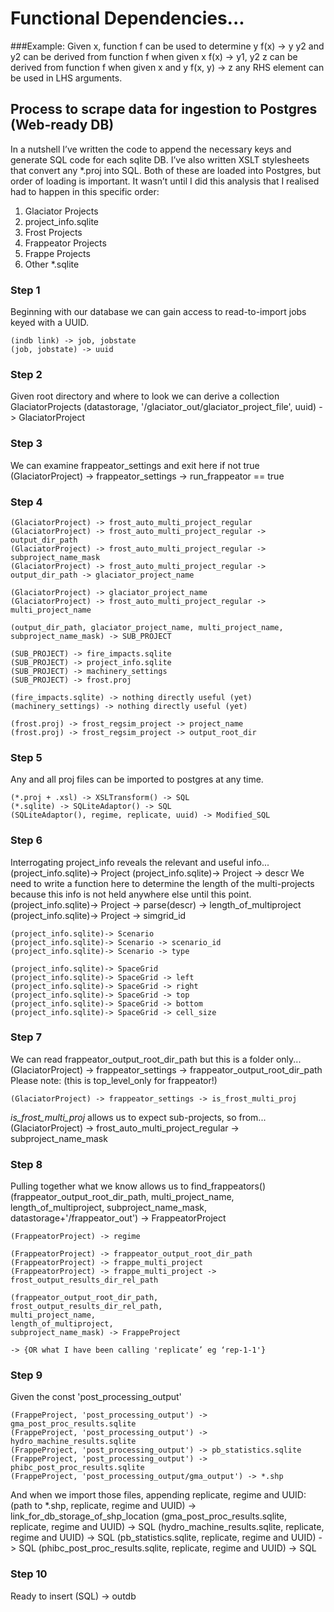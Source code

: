 # Functional Dependencies...
###Example:
Given x, function f can be used to determine y
    f(x) -> y
y2 and y2 can be derived from function f when given x
    f(x) -> y1, y2
z can be derived from function f when given x and y
    f(x, y) -> z
any RHS element can be used in LHS arguments.

## Process to scrape data for ingestion to Postgres (Web-ready DB)
In a nutshell I’ve written the code to append the necessary keys and generate SQL code for each sqlite DB. I’ve also written XSLT stylesheets that convert any *.proj into SQL. Both of these are loaded into Postgres, but order of loading is important. It wasn’t until I did this analysis that I realised had to happen in this specific order:
1.	Glaciator Projects
2.	project_info.sqlite
3.	Frost Projects
4.	Frappeator Projects
5.	Frappe Projects
6.	Other *.sqlite

### Step 1
Beginning with our database we can gain access to read-to-import jobs keyed with a UUID.

    (indb link) -> job, jobstate
    (job, jobstate) -> uuid

### Step 2
Given root directory and where to look we can derive a collection GlaciatorProjects
    (datastorage, '/glaciator_out/glaciator_project_file', uuid) -> GlaciatorProject

### Step 3
We can examine frappeator_settings and exit here if not true
    (GlaciatorProject) -> frappeator_settings -> run_frappeator == true

### Step 4

    (GlaciatorProject) -> frost_auto_multi_project_regular
    (GlaciatorProject) -> frost_auto_multi_project_regular -> output_dir_path
    (GlaciatorProject) -> frost_auto_multi_project_regular -> subproject_name_mask
    (GlaciatorProject) -> frost_auto_multi_project_regular -> output_dir_path -> glaciator_project_name

    (GlaciatorProject) -> glaciator_project_name
    (GlaciatorProject) -> frost_auto_multi_project_regular -> multi_project_name

    (output_dir_path, glaciator_project_name, multi_project_name, subproject_name_mask) -> SUB_PROJECT

    (SUB_PROJECT) -> fire_impacts.sqlite
    (SUB_PROJECT) -> project_info.sqlite
    (SUB_PROJECT) -> machinery_settings
    (SUB_PROJECT) -> frost.proj

    (fire_impacts.sqlite) -> nothing directly useful (yet)
    (machinery_settings) -> nothing directly useful (yet)

    (frost.proj) -> frost_regsim_project -> project_name
    (frost.proj) -> frost_regsim_project -> output_root_dir

### Step 5
Any and all proj files can be imported to postgres at any time.

    (*.proj + .xsl) -> XSLTransform() -> SQL
    (*.sqlite) -> SQLiteAdaptor() -> SQL
    (SQLiteAdaptor(), regime, replicate, uuid) -> Modified_SQL

### Step 6

Interrogating project_info reveals the relevant and useful info...
    (project_info.sqlite)-> Project
    (project_info.sqlite)-> Project -> descr
We need to write a function here to determine the length of the multi-projects because this info is not held anywhere else until this point.
    (project_info.sqlite)-> Project -> parse(descr) -> length_of_multiproject
    (project_info.sqlite)-> Project -> simgrid_id

    (project_info.sqlite)-> Scenario
    (project_info.sqlite)-> Scenario -> scenario_id
    (project_info.sqlite)-> Scenario -> type

    (project_info.sqlite)-> SpaceGrid
    (project_info.sqlite)-> SpaceGrid -> left
    (project_info.sqlite)-> SpaceGrid -> right
    (project_info.sqlite)-> SpaceGrid -> top
    (project_info.sqlite)-> SpaceGrid -> bottom
    (project_info.sqlite)-> SpaceGrid -> cell_size

### Step 7
We can read frappeator_output_root_dir_path but this is a folder only...
    (GlaciatorProject) -> frappeator_settings -> frappeator_output_root_dir_path
Please note:  (this is top_level_only for frappeator!)

    (GlaciatorProject) -> frappeator_settings -> is_frost_multi_proj
*is_frost_multi_proj* allows us to expect sub-projects, so from...
    (GlaciatorProject) -> frost_auto_multi_project_regular -> subproject_name_mask

### Step 8
Pulling together what we know allows us to find_frappeators()
    (frappeator_output_root_dir_path,
    multi_project_name,
    length_of_multiproject,
    subproject_name_mask,
    datastorage+'/frappeator_out') -> FrappeatorProject

    (FrappeatorProject) -> regime

    (FrappeatorProject) -> frappeator_output_root_dir_path
    (FrappeatorProject) -> frappe_multi_project
    (FrappeatorProject) -> frappe_multi_project -> frost_output_results_dir_rel_path

    (frappeator_output_root_dir_path,
    frost_output_results_dir_rel_path,
    multi_project_name,
    length_of_multiproject,
    subproject_name_mask) -> FrappeProject

    -> {OR what I have been calling 'replicate’ eg ‘rep-1-1'}


### Step 9
Given the const 'post_processing_output'

    (FrappeProject, 'post_processing_output') -> gma_post_proc_results.sqlite
    (FrappeProject, 'post_processing_output') -> hydro_machine_results.sqlite
    (FrappeProject, 'post_processing_output') -> pb_statistics.sqlite
    (FrappeProject, 'post_processing_output') -> phibc_post_proc_results.sqlite
    (FrappeProject, 'post_processing_output/gma_output') -> *.shp

And when we import those files, appending replicate, regime and UUID:
    (path to *.shp, replicate, regime and UUID) -> link_for_db_storage_of_shp_location
    (gma_post_proc_results.sqlite, replicate, regime and UUID) -> SQL
    (hydro_machine_results.sqlite, replicate, regime and UUID) -> SQL
    (pb_statistics.sqlite, replicate, regime and UUID) -> SQL
    (phibc_post_proc_results.sqlite, replicate, regime and UUID) -> SQL

### Step 10

Ready to insert
    (SQL) -> outdb
